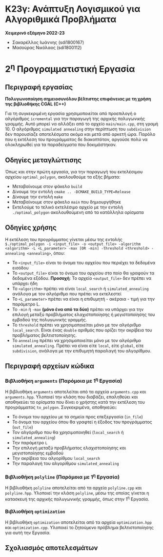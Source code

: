# Κ23γ: Ανάπτυξη Λογισμικού για Αλγοριθμικά Προβλήματα

**Χειμερινό εξάμηνο 2022-23**
- Σακαρέλλος Ιωάννης (sdi1800167)
- Μασούρας Νικόλαος (sdi1800112)

# 2<sup>η</sup> Προγραμματιστική Εργασία

## Περιγραφή εργασίας

**Πολυγωνοποίηση σημειοσυνόλου βέλτιστης επιφάνειας με τη χρήση της βιβλιοθήκης CGAL (C++)**

Για τη συγκεκριμένη εργασία χρησιμοποιείται από προεπιλογή ο αλγόριθμος `icremental` για την παραγωγή της αρχικής πολυγωνικής γραμμής. Αυτό μπορεί να αλλάξει από το αρχείο `main/main.cpp`, στη γραμή 10. Ο αλγόριθμος `simulated annealing` στην περίπτωση του `subdivision` δεν παρουσίαζε αποτελέσματα ακόμα και μετά από αρκετή ώρα. Παρόλο που η εκτέλεση του προγράμματος δε διακοπτόταν, αργούσε πολύ να ολοκληρωθεί για τα παραδείγματα που δοκιμάστηκαν.

## Οδηγίες μεταγλώττισης

Όπως και στην πρώτη εργασία, για την παραγωγή του εκτελέσιμου αρχείου `optimal_polygon`, ακολουθούμε τα εξής βήματα:
- Μεταβαίνουμε στον φάκελο `build`
- Δίνουμε την εντολή `cmake .. -DCMAKE_BUILD_TYPE=Release`
- Δίνουμε την εντολή `make`
- Μεταβαίνουμε στον φάκελο `main` που δημιουργήθηκε
- Εκτελούμε το τελικό εκτελέσιμο αρχείο με την εντολή `./optimal_polygon` ακολουθούμενη από τα κατάλληλα ορίσματα

## Οδηγίες χρήσης

Η εκτέλεση του προγράμματος γίνεται μέσω της εντολής `$./optimal_polygon -i <input_file> -o <output_file> -algorithm <algorithm> -L <L_parameter> -max [OR -min] -threshold <threshold> -annealing <annealing>`, όπου:
- Το `<input_file>` είναι το όνομα του αρχείου που περιέχει τα δεδομένα εισόδου
- Το `<output_file>` είναι το όνομα του αρχείου στο ποίο θα γραφούν τα δεδομένα εξόδου. **Προσοχή**: Το αρχείο `<output_file>` δεν πρέπει να υπάρχει ήδη
- Το `<algorithm>` πρέπει να είναι `local_search` ή `simulated_annealing` ανάλογα με τον αλγόριθμο που πρέπει να εκτελεστεί
- Το `<L_parameter>` πρέπει να είναι η επιθυμητή - ακέραια - τιμή για την παράμετρο L.
- Το `-min` ή `-max` **(μόνο ένα από τα δύο)** πρέπει να υπάρχει για την επιλογή μεταξύ προβλήματος ελαχιστοποίησης ή μεγιστοποίησης του εμβαδού της πολυγωνικής γραμμής.
- Το `threshold` πρέπει να χρησιμοποιείται μόνο με τον αλγόριθμο `local_search`. Είναι ένας `double` αριθμός που ορίζει την ακρίβεια του προβλήματος βελτιστοποίησης.
- Το `annealing` πρέπει να χρησιμοποιείται μόνο με τον αλγόριθμο `simulated_annealing`. Πρέπει να είναι είτε `local`, είτε `global`, είτε `subdivision`, ανάλογα με την επιθυμητή παραλαγή του αλγορίθμου.

## Περιγραφή αρχείων κώδικα

### Βιβλιοθήκη `arguments` (Παρόμοια με 1<sup>η</sup> Εργασία)

Η βιβλιοθήκη `arguments` αποτελείται από τα αρχεία `arguments.cpp` και `arguments.hpp`. Υλοποιεί την κλάση που διαβάζει, επαληθεύει και αποθηκεύει τα ορίσματα που δίνει ο χρήστης κατά την εκτέλεση του προγράμματος `to_polygon`. Συγκεκριμένα, αποθηκεύει:
- Το όνομα του αρχείου με τα σημεία προς επεξεργασία (`in_file`)
- Το όνομα του αρχείου όπου θα γραφτεί η έξοδος του προγράμματος (`out_file`)
- Τον αλγόριθμο που θα χρησιμοποιηθεί (`local_search` ή `simulated_annealing`)
- Την παράμετρο `L`
- Την επιλογή μεταξύ προβλήματος ελαχιστοποίησης και μεγιστοποίησης εμβαδού
- Την ακρίβεια του αλγορίθμου `local_search`
- Την παραλαγή του αλγορίθμου `simulated_annealing`

### Βιβλιοθήκη `polyline` (Παρόμοια με 1<sup>η</sup> Εργασία)

Η βιβλιοθήκη `polyline` αποτελείται από τα αρχεία `polyline.cpp` και `polyline.hpp`. Υλοποιεί την κλάση `polyline`, μέσω της οποίας γίνεται η κατασκευή της αρχικής πολυγωνικής γραμμής, όπως στην 1<sup>η</sup> Εργασία.

### Βιβλιοθήκη `optimization`

Η βιβλιοθήκη `optimization` αποτελείται από τα αρχεία `optimization.hpp` και `optimization.cpp`. Υλοποιεί το ζητούμενο πρόβλημα βελτιστοποίησης για αυτή την Εργασία.

## Σχολιασμός αποτελεσμάτων
